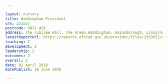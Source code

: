 ```yaml
---

layout: nursery
title: Waddingham Preschool
urn: 253557
postcode: DN21 4SX
address: The Jubilee Hall, The Green,Waddingham, Gainsborough, Lincolnshire, DN21 4SX
latestReportUrl: https://reports.ofsted.gov.uk/provider/files/2583652/urn/253557.pdf
teaching: 2
development: 2
leadership: 2
outcomes: 2
overall: 2
date: 01 April 2018 
datePublish: 28 June 2016

---
```

